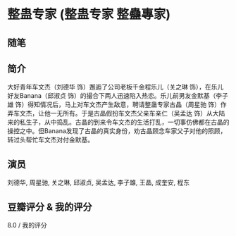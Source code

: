 # 整蛊专家 (整蛊专家 整蠱專家)

## 随笔

## 简介

大好青年车文杰（刘德华 饰）邂逅了公司老板千金程乐儿（关之琳 饰），在乐儿好友Banana（邱淑贞 饰）的撮合下两人迅速陷入热恋。乐儿前男友金默基（李子雄 饰）得知情况后，马上对车文杰产生敌意，聘请整蛊专家古晶（周星驰 饰）作弄车文杰，让他一无所有。于是古晶假扮车文杰父亲车亲仁（吴孟达 饰）从大陆来的私生子，从中捣乱。古晶的到来令车文杰的生活打乱，一切事仿佛都在古晶的操控之中。但Banana发现了古晶的真实身份，劝古晶顾念车家父子对他的照顾，转过头帮忙车文杰对付金默基。

## 演员

刘德华, 周星驰, 关之琳, 邱淑贞, 吴孟达, 李子雄, 王晶, 成奎安, 程东

## 豆瓣评分 & 我的评分

8.0 / 我的评分
